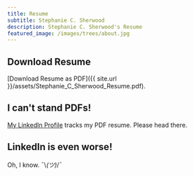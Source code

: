 ```yaml
---
title: Resume
subtitle: Stephanie C. Sherwood
description: Stephanie C. Sherwood's Resume
featured_image: /images/trees/about.jpg
---
```


## Download Resume

[Download Resume as PDF]({{ site.url }}/assets/Stephanie_C_Sherwood_Resume.pdf).

## I can't stand PDFs!

[My LinkedIn Profile](https://www.linkedin.com/in/stephsherwood/) tracks my PDF resume. Please head there.

## LinkedIn is even worse!

Oh, I know. ¯\\_(ツ)_/¯